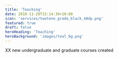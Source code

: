 ```yaml
---
title: 'Teaching'
date: 2018-11-28T15:14:39+10:00
icon: 'services/twotone_grade_black_48dp.png'
featured: true
draft: false
heroHeading: 'Teaching'
heroBackground: 'images/teal_bg.png'
---
```


XX new undergraduate and graduate courses created
